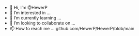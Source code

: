 - 👋 Hi, I’m @HewerP
- 👀 I’m interested in ...
- 🌱 I’m currently learning ...
- 💞️ I’m looking to collaborate on ...
- 📫 How to reach me ...
github.com/HewerP/HewerP/blob/main
<!---
HewerP/HewerP is a ✨ special ✨ repository because its `README.md` (this file) appears on your GitHub profile.
You can click the Preview link to take a look at your changes.
--->
